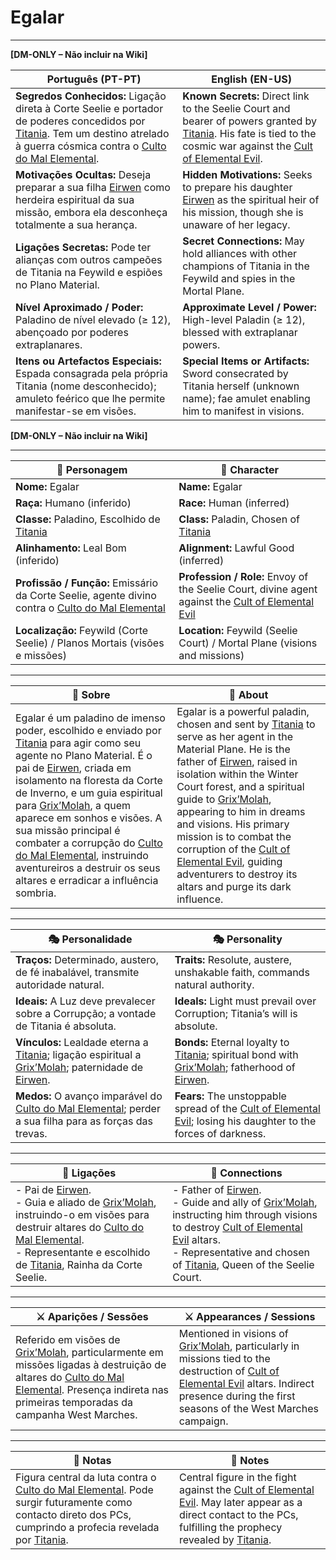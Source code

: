 # Egalar

---

**[DM-ONLY – Não incluir na Wiki]**

| Português (PT-PT) | English (EN-US) |
| ----------------- | --------------- |
| **Segredos Conhecidos:** Ligação direta à Corte Seelie e portador de poderes concedidos por [Titania](docs/npc/-/Fey/titania.md). Tem um destino atrelado à guerra cósmica contra o [Culto do Mal Elemental](culto_elemental.md). | **Known Secrets:** Direct link to the Seelie Court and bearer of powers granted by [Titania](docs/npc/-/Fey/titania.md). His fate is tied to the cosmic war against the [Cult of Elemental Evil](culto_elemental.md). |
| **Motivações Ocultas:** Deseja preparar a sua filha [Eirwen](pc_eirwen.md) como herdeira espiritual da sua missão, embora ela desconheça totalmente a sua herança. | **Hidden Motivations:** Seeks to prepare his daughter [Eirwen](pc_eirwen.md) as the spiritual heir of his mission, though she is unaware of her legacy. |
| **Ligaçōes Secretas:** Pode ter alianças com outros campeões de Titania na Feywild e espiões no Plano Material. | **Secret Connections:** May hold alliances with other champions of Titania in the Feywild and spies in the Mortal Plane. |
| **Nível Aproximado / Poder:** Paladino de nível elevado (≥ 12), abençoado por poderes extraplanares. | **Approximate Level / Power:** High-level Paladin (≥ 12), blessed with extraplanar powers. |
| **Itens ou Artefactos Especiais:** Espada consagrada pela própria Titania (nome desconhecido); amuleto feérico que lhe permite manifestar-se em visões. | **Special Items or Artifacts:** Sword consecrated by Titania herself (unknown name); fae amulet enabling him to manifest in visions. |

**[DM-ONLY – Não incluir na Wiki]**

---

| 🧙 Personagem | 🧙 Character |
| ------------- | ------------ |
| **Nome:** Egalar | **Name:** Egalar |
| **Raça:** Humano (inferido) | **Race:** Human (inferred) |
| **Classe:** Paladino, Escolhido de [Titania](docs/npc/-/Fey/titania.md) | **Class:** Paladin, Chosen of [Titania](docs/npc/-/Fey/titania.md) |
| **Alinhamento:** Leal Bom (inferido) | **Alignment:** Lawful Good (inferred) |
| **Profissão / Função:** Emissário da Corte Seelie, agente divino contra o [Culto do Mal Elemental](culto_elemental.md) | **Profession / Role:** Envoy of the Seelie Court, divine agent against the [Cult of Elemental Evil](culto_elemental.md) |
| **Localização:** Feywild (Corte Seelie) / Planos Mortais (visões e missões) | **Location:** Feywild (Seelie Court) / Mortal Plane (visions and missions) |

---

| 📖 Sobre | 📖 About |
| -------- | -------- |
| Egalar é um paladino de imenso poder, escolhido e enviado por [Titania](docs/npc/-/Fey/titania.md) para agir como seu agente no Plano Material. É o pai de [Eirwen](pc_eirwen.md), criada em isolamento na floresta da Corte de Inverno, e um guia espiritual para [Grix’Molah](pc_grixmolah.md), a quem aparece em sonhos e visões. A sua missão principal é combater a corrupção do [Culto do Mal Elemental](culto_elemental.md), instruindo aventureiros a destruir os seus altares e erradicar a influência sombria. | Egalar is a powerful paladin, chosen and sent by [Titania](docs/npc/-/Fey/titania.md) to serve as her agent in the Material Plane. He is the father of [Eirwen](pc_eirwen.md), raised in isolation within the Winter Court forest, and a spiritual guide to [Grix’Molah](pc_grixmolah.md), appearing to him in dreams and visions. His primary mission is to combat the corruption of the [Cult of Elemental Evil](culto_elemental.md), guiding adventurers to destroy its altars and purge its dark influence. |

---

| 🎭 Personalidade | 🎭 Personality |
| ---------------- | --------------- |
| **Traços:** Determinado, austero, de fé inabalável, transmite autoridade natural. | **Traits:** Resolute, austere, unshakable faith, commands natural authority. |
| **Ideais:** A Luz deve prevalecer sobre a Corrupção; a vontade de Titania é absoluta. | **Ideals:** Light must prevail over Corruption; Titania’s will is absolute. |
| **Vínculos:** Lealdade eterna a [Titania](docs/npc/-/Fey/titania.md); ligação espiritual a [Grix’Molah](pc_grixmolah.md); paternidade de [Eirwen](pc_eirwen.md). | **Bonds:** Eternal loyalty to [Titania](docs/npc/-/Fey/titania.md); spiritual bond with [Grix’Molah](pc_grixmolah.md); fatherhood of [Eirwen](pc_eirwen.md). |
| **Medos:** O avanço imparável do [Culto do Mal Elemental](culto_elemental.md); perder a sua filha para as forças das trevas. | **Fears:** The unstoppable spread of the [Cult of Elemental Evil](culto_elemental.md); losing his daughter to the forces of darkness. |

---

| 🔗 Ligações | 🔗 Connections |
| ----------- | --------------- |
| - Pai de [Eirwen](pc_eirwen.md).<br>- Guia e aliado de [Grix’Molah](pc_grixmolah.md), instruindo-o em visões para destruir altares do [Culto do Mal Elemental](culto_elemental.md).<br>- Representante e escolhido de [Titania](docs/npc/-/Fey/titania.md), Rainha da Corte Seelie. | - Father of [Eirwen](pc_eirwen.md).<br>- Guide and ally of [Grix’Molah](pc_grixmolah.md), instructing him through visions to destroy [Cult of Elemental Evil](culto_elemental.md) altars.<br>- Representative and chosen of [Titania](docs/npc/-/Fey/titania.md), Queen of the Seelie Court. |

---

| ⚔️ Aparições / Sessões | ⚔️ Appearances / Sessions |
| ---------------------- | ------------------------- |
| Referido em visões de [Grix’Molah](pc_grixmolah.md), particularmente em missões ligadas à destruição de altares do [Culto do Mal Elemental](culto_elemental.md). Presença indireta nas primeiras temporadas da campanha West Marches. | Mentioned in visions of [Grix’Molah](pc_grixmolah.md), particularly in missions tied to the destruction of [Cult of Elemental Evil](culto_elemental.md) altars. Indirect presence during the first seasons of the West Marches campaign. |

---

| 🔮 Notas | 🔮 Notes |
| -------- | -------- |
| Figura central da luta contra o [Culto do Mal Elemental](culto_elemental.md). Pode surgir futuramente como contacto direto dos PCs, cumprindo a profecia revelada por [Titania](docs/npc/-/Fey/titania.md). | Central figure in the fight against the [Cult of Elemental Evil](culto_elemental.md). May later appear as a direct contact to the PCs, fulfilling the prophecy revealed by [Titania](docs/npc/-/Fey/titania.md). |
